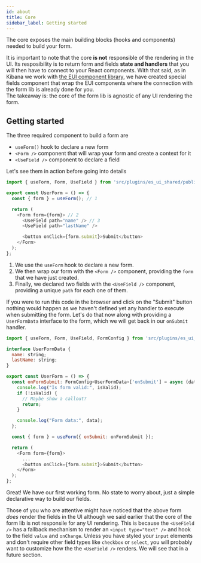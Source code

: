 ```yaml
---
id: about
title: Core
sidebar_label: Getting started
---
```


The core exposes the main building blocks (hooks and components) needed to build your form.

It is important to note that the core **is not** responsible of the rendering in the UI. Its resposibility is to return form and fields **state and handlers** that you will then have to connect to your React components. With that said, as in Kibana we work with [the EUI component library](https://elastic.github.io/eui), we have created special fields component that wrap the EUI components where the connection with the form lib is already done for you.  
The takeaway is: the core of the form lib is agnostic of any UI rendering the form.

## Getting started

The three required component to build a form are

- `useForm()` hook to declare a new form
- `<Form />` component that will wrap your form and create a context for it
- `<UseField />` component to declare a field

Let's see them in action before going into details

```js
import { useForm, Form, UseField } from 'src/plugins/es_ui_shared/public';

export const UserForm = () => {
  const { form } = useForm(); // 1

  return (
    <Form form={form}> // 2
      <UseField path="name" /> // 3 
      <UseField path="lastName" />

      <button onClick={form.submit}>Submit</button>
    </Form>
  );
};
```

1. We use the `useForm` hook to declare a new form.
2. We then wrap our form with the `<Form />` component, providing the `form` that we have just created.
3. Finally, we declared two fields with the `<UseField />` component, providing a unique `path` for each one of them.

If you were to run this code in the browser and click on the "Submit" button nothing would happen as we haven't defined yet any handler to execute when submitting the form. Let's do that now along with providing a `UserFormData` interface to the form, which we will get back in our `onSubmit` handler.

```js
import { useForm, Form, UseField, FormConfig } from 'src/plugins/es_ui_shared/public';

interface UserFormData {
  name: string;
  lastName: string;
}

export const UserForm = () => {
  const onFormSubmit: FormConfig<UserFormData>['onSubmit'] = async (data, isValid) => {
    console.log("Is form valid:", isValid);
    if (!isValid) {
      // Maybe show a callout?
      return;
    }

    console.log("Form data:", data);
  };

  const { form } = useForm({ onSubmit: onFormSubmit });

  return (
    <Form form={form}>
      ...
      <button onClick={form.submit}>Submit</button>
    </Form>
  );
};
```

Great! We have our first working form. No state to worry about, just a simple declarative way to build our fields.

Those of you who are attentive might have noticed that the above form _does_ render the fields in the UI although we said earlier that the core of the form lib is not responsile for any UI rendering. This is because the `<UseField />` has a fallback mechanism to render an `<input type="text" />` and hook to the field `value` and `onChange`. Unless you have styled your `input` elements and don't require other field types like `checkbox` or `select`, you will probably want to customize how the the `<UseField />` renders. We will see that in a future section.
